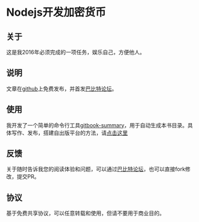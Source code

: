 # Nodejs开发加密货币

## 关于

这是我2016年必须完成的一项任务，娱乐自己，方便他人。

## 说明

文章在[github][]上免费发布，并首发[巴比特论坛][]。

## 使用

我开发了一个简单的命令行工具[gitbook-summary][]，用于自动生成本书目录。具体写作、发布，搭建自出版平台的方法，请[点击这里][self-publishing]

## 反馈

关于随时告诉我您的阅读体验和问题，可以通过[巴比特论坛][]，也可以直接fork修改，提交PR。

## 协议

基于免费共享协议，可以任意转载和使用，但请不要用于商业目的。


[github]: https://github.com
[巴比特论坛]: http://8btc.com
[gitbook-summary]: https://github.com/imfly/gitbook-summary
[self-publishing]: https://github.com/imfly/how-to-create-self-publishing-platform

